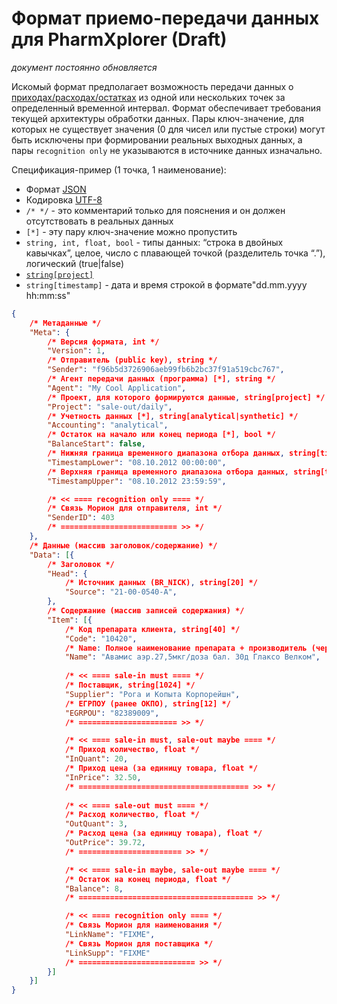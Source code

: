 # Формат приемо-передачи данных для PharmXplorer (Draft) #

*документ постоянно обновляется*

Искомый формат предполагает возможность передачи данных о [приходах/расходах/остатках][0] из одной или нескольких точек за определенный временной интервал. Формат обеспечивает требования текущей архитектуры обработки данных. Пары ключ-значение, для которых не существует значения (0 для чисел или пустые строки) могут быть исключены при формировании реальных выходных данных, а пары `recognition only` не указываются в источнике данных изначально.

Спецификация-пример (1 точка, 1 наименование):

* Формат [JSON](http://json.org/json-ru.html)
* Кодировка [UTF-8](http://ru.wikipedia.org/wiki/UTF-8)
* `/* */` - это комментарий только для пояснения и он должен отсутствовать в реальных данных
* `[*]` - эту пару ключ-значение можно пропустить 
* `string, int, float, bool` - типы данных: “строка в двойных кавычках”, целое, число с плавающей точкой (разделитель точка “.”), логический (true|false)
* [`string[project]`][0]
* `string[timestamp]` - дата и время строкой в формате"dd.mm.yyyy hh:mm:ss"

```json
{
	/* Метаданные */
	"Meta": {
		/* Версия формата, int */
		"Version": 1,
		/* Отправитель (public key), string */
		"Sender": "f96b5d3726906aeb99fb6b2bc37f91a519cbc767",
		/* Агент передачи данных (программа) [*], string */
		"Agent": "My Cool Application",
		/* Проект, для которого формируются данные, string[project] */
		"Project": "sale-out/daily",
		/* Учетность данных [*], string[analytical|synthetic] */
		"Accounting": "analytical",
		/* Остаток на начало или конец периода [*], bool */
		"BalanceStart": false,
		/* Нижняя граница временного диапазона отбора данных, string[timestamp] */
		"TimestampLower": "08.10.2012 00:00:00",
		/* Верхняя граница временного диапазона отбора данных, string[timestamp] */
		"TimestampUpper": "08.10.2012 23:59:59",

		/* << ==== recognition only ==== */
		/* Связь Морион для отправителя, int */
		"SenderID": 403
		/* ========================== >> */		
	},
	/* Данные (массив заголовок/содержание) */
	"Data": [{
		/* Заголовок */
		"Head": {
			/* Источник данных (BR_NICK), string[20] */
			"Source": "21-00-0540-А",
		},
		/* Содержание (массив записей содержания) */
		"Item": [{
			/* Код препарата клиента, string[40] */
			"Code": "10420",
			/* Name: Полное наименование препарата + производитель (через пробел), string[255] */
			"Name": "Авамис аэр.27,5мкг/доза бал. 30д Глаксо Велком",
			
			/* << ==== sale-in must ==== */
			/* Поставщик, string[1024] */
			"Supplier": "Рога и Копыта Корпорейшн",
			/* ЕГРПОУ (ранее ОКПО), string[12] */
			"EGRPOU": "82389009",
			/* ====================== >> */

			/* << ==== sale-in must, sale-out maybe ==== */
			/* Приход количество, float */
			"InQuant": 20,
			/* Приход цена (за единицу товара, float */
			"InPrice": 32.50,
			/* ====================================== >> */
			
			/* << ==== sale-out must ==== */
			/* Расход количество, float */
			"OutQuant": 3,
			/* Расход цена (за единицу товара), float */
			"OutPrice": 39.72,
			/* ======================= >> */

			/* << ==== sale-in maybe, sale-out maybe ==== */
			/* Остаток на конец периода, float */
			"Balance": 8,
			/* ======================================= >> */

			/* << ==== recognition only ==== */
			/* Связь Морион для наименования */
			"LinkName": "FIXME",
			/* Связь Морион для поставщика */
			"LinkSupp": "FIXME"
			/* ========================== >> */
		}]
	}]
}
```

[0]: https://github.com/pharmbase/rfc/blob/master/src/api-proj.md
